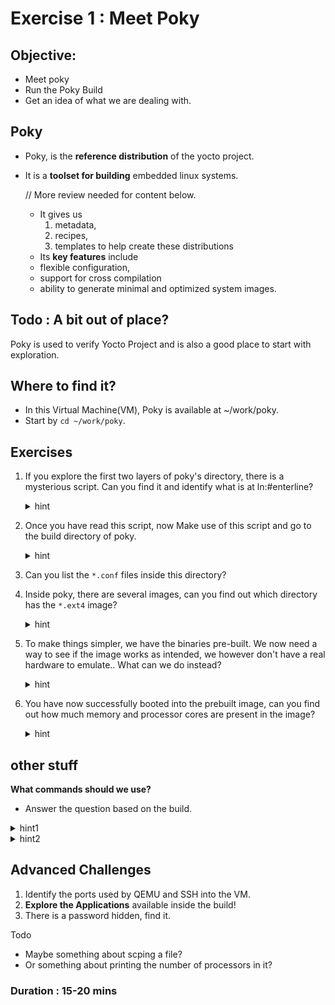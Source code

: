 # Exercise 1 : Meet Poky

## Objective:
- Meet poky
- Run the Poky Build
- Get an idea of what we are dealing with.

## Poky
- Poky, is the **reference distribution** of the yocto project. 
- It is a **toolset for building** embedded linux systems.


    // More review needed for content below.
    - It gives us
        1. metadata, 
        1. recipes, 
        1. templates to help create these distributions
    - Its **key features** include 
    - flexible configuration,
    - support for cross compilation
    - ability to generate minimal and optimized system images.

## Todo : A bit out of place?
Poky is used to verify Yocto Project and is also a good place to start with exploration.

## Where to find it?
- In this Virtual Machine(VM), Poky is available at ~/work/poky. 
- Start by `cd ~/work/poky`.


## Exercises
1. If you explore the first two layers of poky's directory, there is a mysterious script.
Can you find it and identify what is at ln:#enterline?
    <details>
    <summary>hint</summary>
    You can use the -L option in ls, to specify how many layers you want to see.
    </details>


1. Once you have read this script, now Make use of this script and go to the build directory of poky. 
    <details>
    <summary>hint</summary>
    You can use find . -name "*.conf" to find all the conf files inside a specific directory
    </details>


1. Can you list the `*.conf` files inside this directory?


1. Inside poky, there are several images, can you find out which directory has the `*.ext4` image?
    <details>
    <summary>hint</summary>
    You can use find . -name "*.ext4" to find the file, from which you can infer the directory.
    </details>


1. To make things simpler, we have the binaries pre-built. We now need a way to see if the image works as intended, we however don't have a real hardware to emulate.. What can we do instead?
    <details>
    <summary>hint</summary>

    - Consider using QEMU to Run the images.
    - You can use the command `runqemu --nographic` to get started.

    </details>

1. You have now successfully booted into the prebuilt image, can you find out how much memory and processor cores are present in the image?
    <details>
    <summary>hint</summary>

    - Use the command `free -g` to find the memory
    - Use the command `nproc` to find the processors

    </details>




## other stuff
**What commands should we use?**

- Answer the question based on the build.

<details>
<summary>hint1</summary>
QEMU slide.
</details>

<details>
<summary>hint2</summary>
runqemu
</details>


## Advanced Challenges

1. Identify the ports used by QEMU and SSH into the VM.
1. **Explore the Applications** available inside the build!
1. There is a password hidden, find it.

Todo 
* Maybe something about scping a file? 
* Or something about printing the number of processors in it? 





### Duration : 15-20 mins

